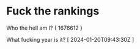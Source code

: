 # Fuck the rankings

Who the hell am I?
{ 1676612 }

What fucking year is it?
[ 2024-01-20T09:43:30Z ]
